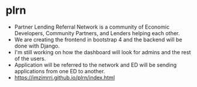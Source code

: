 # plrn
- Partner Lending Referral Network is a community of Economic Developers, Community Partners, and Lenders helping each other.
- We are creating the frontend in bootstrap 4 and the backend will be done with Django.
- I'm still working on how the dashboard will look for admins and the rest of the users.
- Application will be referred to the network and ED will be sending applications from one ED to another.
- https://imzimrri.github.io/plrn/index.html 

